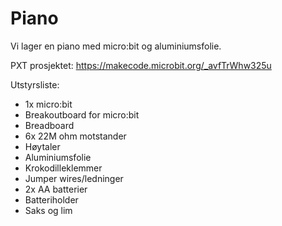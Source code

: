 # Piano
Vi lager en piano med micro:bit og aluminiumsfolie. 

PXT prosjektet: https://makecode.microbit.org/_avfTrWhw325u

Utstyrsliste:
- 1x micro:bit
- Breakoutboard for micro:bit
- Breadboard
- 6x 22M ohm motstander
- Høytaler
- Aluminiumsfolie
- Krokodilleklemmer
- Jumper wires/ledninger
- 2x AA batterier
- Batteriholder
- Saks og lim
